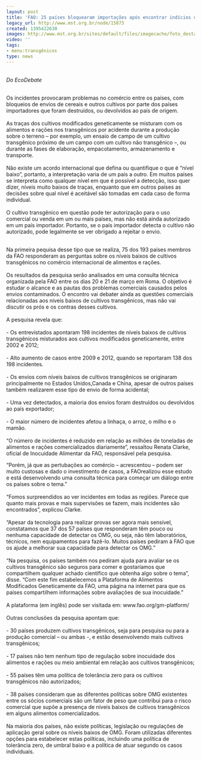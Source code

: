 ```yaml
---
layout: post
title: 'FAO: 25 países bloquearam importações após encontrar indícios de transgênicos'
legacy_url: http://www.mst.org.br/node/15873
created: 1395422630
images: http://www.mst.org.br/sites/default/files/imagecache/foto_destaque/milho blehabre.jpg
video: ''
tags:
- menu:transgênicos
type: news
---
```

<p><br><em>Do EcoDebate</em></p><p><br>Os incidentes provocaram problemas no comércio entre os países, com bloqueios de envios de cereais e outros cultivos por parte dos países importadores que foram destruídos, ou devolvidos ao país de origem.<br><br>As traças dos cultivos modificados geneticamente se misturam com os alimentos e rações nos transgênicos por acidente durante a produção sobre o terreno – por exemplo, um ensaio de campo de um cultivo transgênico próximo de um campo com um cultivo não transgênico –, ou durante as fases de elaboração, empacotamento, armazenamento e transporte.<br><br>Não existe um acordo internacional que defina ou quantifique o que é “nível baixo”, portanto, a interpretação varia de um país a outro. Em muitos países se interpreta como qualquer nível em que é possível a detecção, isso quer dizer, níveis muito baixos de traças, enquanto que em outros países as decisões sobre qual nível é aceitável são tomadas em cada caso de forma individual.<br><br>O cultivo transgênico em questão pode ter autorização para o uso comercial ou venda em um ou mais países, mas não está ainda autorizado em um país importador. Portanto, se o país importador detecta o cultivo não autorizado, pode legalmente se ver obrigado a rejeitar o envio.</p><p><br>Na primeira pequisa desse tipo que se realiza, 75 dos 193 países membros da FAO responderam as perguntas sobre os níveis baixos de cultivos transgênicos no comércio internacional de alimentos e rações.<br><br>Os resultados da pesquisa serão analisados em uma consulta técnica organizada pela FAO entre os dias 20 e 21 de março em Roma. O objetivo é estudar o alcance e as pautas dos problemas comerciais causados pelos envios contaminados. O encontro vai debater ainda as questões comerciais relacionadas aos níveis baixos de cultivos transgênicos, mas não vai discutir os prós e os contras desses cultivos.<br><br>A pesquisa revela que:<br><br>- Os entrevistados apontaram 198 incidentes de níveis baixos de cultivos transgênicos misturados aos cultivos modificados geneticamente, entre 2002 e 2012;<br><br>- Alto aumento de casos entre 2009 e 2012, quando se reportaram 138 dos 198 incidentes.<br><br>- Os envios com níveis baixos de cultivos transgênicos se originaram principalmente no Estados Unidos,Canada e China, apesar de outros países também realizarem esse tipo de envio de forma acidental;<br><br>- Uma vez detectados, a maioria dos envios foram destruídos ou devolvidos ao país exportador;<br><br>- O maior número de incidentes afetou a linhaça, o arroz, o milho e o mamão.<br><br>“O número de incidentes é reduzido em relação as milhões de toneladas de alimentos e rações comercializados diariamente”, ressaltou Renata Clarke, oficial de Inocuidade Alimentar da FAO, responsável pela pesquisa. </p><p>“Porém, já que as pertubações ao comércio – acrescentou – podem ser muito custosas e dado o investimento de casos, a FAOrealizou esse estudo e está desenvolvendo uma consulta técnica para começar um diálogo entre os países sobre o tema.”<br><br>“Fomos surpreendidos ao ver incidentes em todas as regiões. Parece que quanto mais provas e mais supervisões se fazem, mais incidentes são encontrados”, explicou Clarke.<br><br>“Apesar da tecnologia para realizar provas ser agora mais sensível, constatamos que 37 dos 57 países que responderam têm pouco ou nenhuma capacidade de detectar os OMG, ou seja, não têm laboratórios, técnicos, nem equipamentos para fazê-lo. Muitos países pediram à FAO que os ajude a melhorar sua capacidade para detectar os OMG.”<br><br>“Na pesquisa, os países também nos pediram ajuda para avaliar se os cultivos transgênico são seguros para comer e gostaríamos que compartilhem qualquer achado científico que obtenha algo sobre o tema”, disse. “Com este fim estabelecemos a Plataforma de Alimentos Modificados Geneticamente da FAO, uma página na internet para que os países compartilhem informações sobre avaliações de sua inocuidade.”<br><br>A plataforma (em inglês) pode ser visitada em: www.fao.org/gm-platform/<br><br>Outras conclusões da pesquisa apontam que:<br><br>- 30 países produzem cultivos transgênicos, seja para pesquisa ou para a produção comercial – ou ambas -, e estão desenvolvendo mais cultivos transgênicos;<br><br>- 17 países não tem nenhum tipo de regulação sobre inocuidade dos alimentos e rações ou meio ambiental em relação aos cultivos transgênicos;<br><br>- 55 países têm uma política de tolerância zero para os cultivos transgênicos não autorizados;<br><br>- 38 países consideram que as diferentes políticas sobre OMG existentes entre os sócios comerciais são um fator de peso que contribui para o risco comercial que supõe a presença de níveis baixos de cultivos transgênicos em alguns alimentos comercializados.<br><br>Na maioria dos países, não existe políticas, legislação ou regulações de aplicação geral sobre os níveis baixos de OMG. Foram utilizadas diferentes opções para estabelecer estas políticas, incluindo uma política de tolerância zero, de umbral baixo e a política de atuar segundo os casos individuais.<br>&nbsp;</p>
